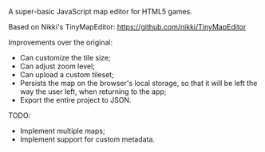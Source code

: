 A super-basic JavaScript map editor for HTML5 games.

Based on Nikki's TinyMapEditor: https://github.com/nikki/TinyMapEditor

Improvements over the original:

- Can customize the tile size;
- Can adjust zoom level;
- Can upload a custom tileset;
- Persists the map on the browser's local storage, so that it will be left the way the user left, when returning to the app;
- Export the entire project to JSON.

TODO:

- Implement multiple maps;
- Implement support for custom metadata.
